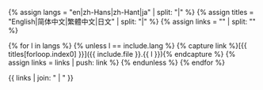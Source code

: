 {% assign langs   = "en|zh-Hans|zh-Hant|ja" | split: "|" %}
{% assign titles  = "English|简体中文|繁體中文|日文" | split: "|" %}
{% assign links   = "" | split: "" %}

{% for l in langs %}
  {% unless l == include.lang %}
    {% capture link %}[{{ titles[forloop.index0] }}]({{ include.file }}.{{ l }}){% endcapture %}
    {% assign links = links | push: link %}
  {% endunless %}
{% endfor %}

{{ links | join: " | " }}